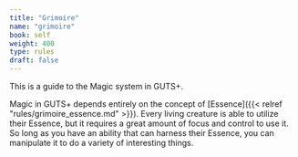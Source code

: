 ```yaml
---
title: "Grimoire"
name: "grimoire"
book: self
weight: 400
type: rules
draft: false
---
```

This is a guide to the Magic system in GUTS+.

Magic in GUTS+ depends entirely on the concept of [Essence]({{< relref "rules/grimoire_essence.md" >}}). Every living creature is able to utilize their Essence, but it requires a great amount of focus and control to use it. So long as you have an ability that can harness their Essence, you can manipulate it to do a variety of interesting things.